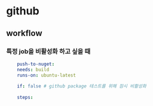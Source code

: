 # github

## workflow

### 특정 job을 비활성화 하고 싶을 때

```yaml
    push-to-nuget:
    needs: build
    runs-on: ubuntu-latest
    
    if: false # github package 테스트를 위해 잠시 비활성화
      
    steps:
```